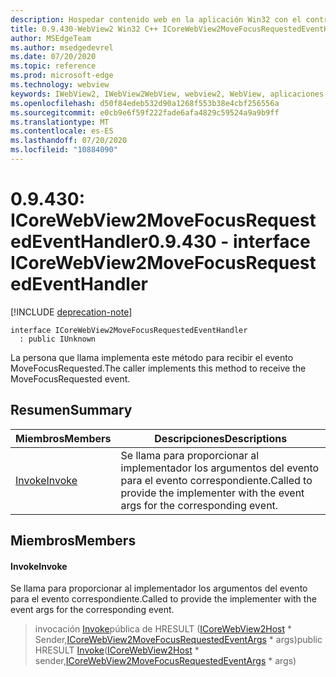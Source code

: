 ```yaml
---
description: Hospedar contenido web en la aplicación Win32 con el control Microsoft Edge WebView2
title: 0.9.430-WebView2 Win32 C++ ICoreWebView2MoveFocusRequestedEventHandler
author: MSEdgeTeam
ms.author: msedgedevrel
ms.date: 07/20/2020
ms.topic: reference
ms.prod: microsoft-edge
ms.technology: webview
keywords: IWebView2, IWebView2WebView, webview2, WebView, aplicaciones Win32, Win32, Edge, ICoreWebView2, ICoreWebView2Host, control de explorador, HTML Edge
ms.openlocfilehash: d50f84edeb532d90a1268f553b38e4cbf256556a
ms.sourcegitcommit: e0cb9e6f59f222fade6afa4829c59524a9a9b9ff
ms.translationtype: MT
ms.contentlocale: es-ES
ms.lasthandoff: 07/20/2020
ms.locfileid: "10884090"
---
```

# <span data-ttu-id="e1122-104">0.9.430: ICoreWebView2MoveFocusRequestedEventHandler</span><span class="sxs-lookup"><span data-stu-id="e1122-104">0.9.430 - interface ICoreWebView2MoveFocusRequestedEventHandler</span></span> 

[!INCLUDE [deprecation-note](../../includes/deprecation-note.md)]

```
interface ICoreWebView2MoveFocusRequestedEventHandler
  : public IUnknown
```

<span data-ttu-id="e1122-105">La persona que llama implementa este método para recibir el evento MoveFocusRequested.</span><span class="sxs-lookup"><span data-stu-id="e1122-105">The caller implements this method to receive the MoveFocusRequested event.</span></span>

## <span data-ttu-id="e1122-106">Resumen</span><span class="sxs-lookup"><span data-stu-id="e1122-106">Summary</span></span>

 <span data-ttu-id="e1122-107">Miembros</span><span class="sxs-lookup"><span data-stu-id="e1122-107">Members</span></span>                        | <span data-ttu-id="e1122-108">Descripciones</span><span class="sxs-lookup"><span data-stu-id="e1122-108">Descriptions</span></span>
--------------------------------|---------------------------------------------
[<span data-ttu-id="e1122-109">Invoke</span><span class="sxs-lookup"><span data-stu-id="e1122-109">Invoke</span></span>](#invoke) | <span data-ttu-id="e1122-110">Se llama para proporcionar al implementador los argumentos del evento para el evento correspondiente.</span><span class="sxs-lookup"><span data-stu-id="e1122-110">Called to provide the implementer with the event args for the corresponding event.</span></span>

## <span data-ttu-id="e1122-111">Miembros</span><span class="sxs-lookup"><span data-stu-id="e1122-111">Members</span></span>

#### <span data-ttu-id="e1122-112">Invoke</span><span class="sxs-lookup"><span data-stu-id="e1122-112">Invoke</span></span> 

<span data-ttu-id="e1122-113">Se llama para proporcionar al implementador los argumentos del evento para el evento correspondiente.</span><span class="sxs-lookup"><span data-stu-id="e1122-113">Called to provide the implementer with the event args for the corresponding event.</span></span>

> <span data-ttu-id="e1122-114">invocación [Invoke](#invoke)pública de HRESULT ([ICoreWebView2Host](ICoreWebView2Host.md) \* Sender,[ICoreWebView2MoveFocusRequestedEventArgs](ICoreWebView2MoveFocusRequestedEventArgs.md) \* args)</span><span class="sxs-lookup"><span data-stu-id="e1122-114">public HRESULT [Invoke](#invoke)([ICoreWebView2Host](ICoreWebView2Host.md) \* sender,[ICoreWebView2MoveFocusRequestedEventArgs](ICoreWebView2MoveFocusRequestedEventArgs.md) \* args)</span></span>

